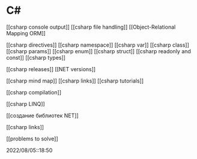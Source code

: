 # C#
[[csharp console output]]
[[csharp file handling]]
[[Object-Relational Mapping ORM]]


[[csharp directives]]
[[csharp namespace]]
[[csharp var]]
[[csharp class]]
[[csharp params]]
[[csharp enum]]
[[csharp struct]]
[[csharp readonly and const]]
[[csharp types]]

[[csharp releases]]
[[NET versions]]

[[csharp mind map]]
[[csharp links]]
[[csharp tutorials]]

[[csharp compilation]]

[[csharp LINQ]]

[[создание библиотек NET]]

[[csharp links]]

[[problems to solve]]


2022/08/05::18:50
